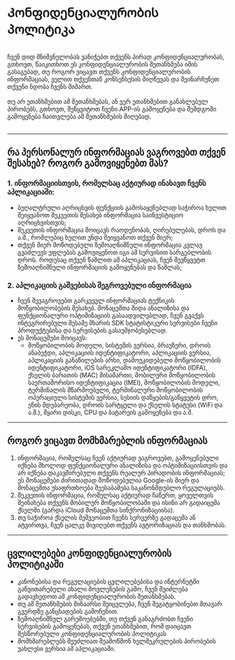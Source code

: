 # Კონფიდენციალურობის პოლიტიკა
<br>
ჩვენ დიდ მნიშვნელობას ვანიჭებთ თქვენს პირად კონფიდენციალურობას, გთხოვთ, წაიკითხოთ ეს კონფიდენციალურობის შეთანხმება იმის გასაგებად, თუ როგორ ვიცავთ თქვენს კონფიდენციალურობის ინფორმაციას, ველით თქვენთან კონსენსუსის მიღწევას და შეინარჩუნეთ თქვენი ნდობა ჩვენს მიმართ.
<br><br>თუ არ ეთანხმებით ამ შეთანხმებას, ან ვერ ეთანხმებით განახლებულ პირობებს, გთხოვთ, შეწყვიტოთ ჩვენი APP-ის გამოყენება და შემდგომი გამოყენება ჩაითვლება ამ შეთანხმების მიღებად.
<br><br>

***

## რა პერსონალურ ინფორმაციას ვაგროვებთ თქვენ შესახებ? როგორ გამოვიყენებთ მას?
### 1. ინფორმაციისთვის, რომელსაც აქტიურად ინახავთ ჩვენს აპლიკაციაში:
   - ბუღალტრული აღრიცხვის ფუნქციის გამოსაყენებლად საჭიროა ხელით შეიყვანოთ შეკვეთის შესახებ ინფორმაცია საინვესტიციო აღრიცხვისთვის;
   - შეკვეთის ინფორმაცია მოიცავს რაოდენობას, ღირებულებას, დროს და ა.შ., რომლებიც ხელით უნდა შეიყვანოთ თქვენ მიერ;
   - თქვენ მიერ მოწოდებული ზემოაღნიშნული ინფორმაცია კვლავ გვაძლევს უფლებას გამოვიყენოთ იგი ამ სერვისით სარგებლობის დროს. როდესაც თქვენ წაშლით ამ აპლიკაციას, ჩვენ შევწყვეტთ ზემოაღნიშნული ინფორმაციის გამოყენებას და წაშლას;

### 2. აპლიკაციის გაშვებისას შეგროვებული ინფორმაცია
   - ჩვენ შევაგროვებთ გარკვეულ ინფორმაციას ტექნიკის მოწყობილობების შესახებ. მონაცემთა შიდა ანალიზისა და ფუნქციონალური ოპტიმიზაციის გასაადვილებლად, ჩვენ გვაქვს ინტეგრირებული მესამე მხარის SDK სტატისტიკური სერვისები ჩვენი პროდუქტებისა და სერვისების გასაუმჯობესებლად.
   - ეს მონაცემები მოიცავს:
      - მოწყობილობის მოდელი, სისტემის ვერსია, ბრაუზერი, დროის ანაბეჭდი, აპლიკაციის იდენტიფიკატორი, აპლიკაციის ვერსია, აპლიკაციის განაწილების არხი, დამოუკიდებელი მოწყობილობის იდენტიფიკატორი, iOS სარეკლამო იდენტიფიკატორი (IDFA), ქსელის ბარათის (MAC) მისამართი, მობილური მოწყობილობის საერთაშორისო იდენტიფიკაცია (IMEI), მოწყობილობის მოდელი, ტერმინალის მწარმოებელი, ტერმინალური მოწყობილობის ოპერაციული სისტემის ვერსია, სესიის დაწყების/გაწყვეტის დრო, ენის მდებარეობა, დროის სარტყელი და ქსელის სტატუსი (WiFi და ა.შ.), მყარი დისკი, CPU და ბატარეის გამოყენება და ა.შ.

***
## როგორ ვიცავთ მომხმარებლის ინფორმაციას
   1. ინფორმაცია, რომელსაც ჩვენ აქტიურად ვაგროვებთ, გამოყენებული იქნება მხოლოდ ფუნქციონალური ანალიზისა და ოპტიმიზაციისთვის და არ იქნება დაკავშირებული თქვენს რეალურ პირადობის ინფორმაციას; ეს მონაცემები ძირითადად მოწოდებულია Google-ის მიერ და მონაცემთა უსაფრთხოება შეესაბამება საკანონმდებლო რეგულაციებს.
   2. შეკვეთის ინფორმაცია, რომელსაც აქტიურად ჩაწერთ, ყოველთვის შეინახება თქვენს მობილურ მოწყობილობაში და ისინი არ გადაიცემა ქსელში (გარდა iCloud მონაცემთა სინქრონიზაციისა).
   3. თუ საჭიროა ქსელის მეშვეობით ჩვენს სერვერზე გადაცემა ან ატვირთვა, ჩვენ ცალკე მივიღებთ თქვენს ავტორიზაციას და თანხმობას.
***
## ცვლილებები კონფიდენციალურობის პოლიტიკაში
   - კანონებისა და რეგულაციების ცვლილებებისა და ინტერნეტში განვითარებული ახალი მოვლენების გამო, ჩვენ შეიძლება გადავხედოთ ამ კონფიდენციალურობის შეთანხმებას.
   - თუ ამ შეთანხმების შინაარსი შეიცვლება, ჩვენ შეგატყობინებთ მთავარ გვერდზე განცხადების გამოჩენით.
   - ზემოაღნიშნულ გარემოებებში, თუ თქვენ განაგრძობთ ჩვენი სერვისების გამოყენებას, თქვენ ეთანხმებით, რომ დაიცავთ შესწორებული კონფიდენციალურობის პოლიტიკას
   - მომხმარებლებს შეუძლიათ შეამოწმონ ხელშეკრულების პირობების უახლესი ვერსია ამ აპლიკაციაში.
